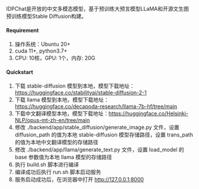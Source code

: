 IDPChat是开放的中文多模态模型，基于预训练大预言模型LLaMA和开源文生图预训练模型Stable Diffusion构建。

#### Requirement
1. 操作系统：Ubuntu 20+
2. cuda 11+, python3.7+
3. CPU: 10核，GPU: 1个，内存: 20G

#### Quickstart
1. 下载 stable-diffusion 模型到本地，模型下载地址：https://huggingface.co/stabilityai/stable-diffusion-2-1
2. 下载 llama 模型到本地，模型下载地址：https://huggingface.co/decapoda-research/llama-7b-hf/tree/main
3. 下载中文翻译模型本地，模型下载地址：https://huggingface.co/Helsinki-NLP/opus-mt-zh-en/tree/main
4. 修改 ./backend/app/stable_diffusion/generate_image.py 文件，设置 diffusion_path 的值为本地 stable-diffusion 模型存储路径，设置 trans_path 的值为本地中文翻译模型的存储路径
5. 修改 ./backend/app/llama/generate_text.py 文件，设置 load_model 的 base 参数值为本地 llama 模型的存储路径
6. 执行 build.sh 脚本进行编译
7. 编译成功后执行 run.sh 脚本启动服务
8. 服务启动成功后，在浏览器中打开 http://127.0.0.1:8000
